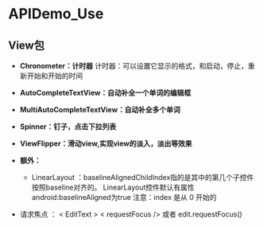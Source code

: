# APIDemo_Use
## View包 ##
- **Chronometer：计时器**
  计时器：可以设置它显示的格式，和启动，停止，重新开始和开始的时间

- **AutoCompleteTextView：自动补全一个单词的编辑框**

- **MultiAutoCompleteTextView：自动补全多个单词**

- **Spinner：钉子，点击下拉列表**

- **ViewFlipper：滑动view,实现view的淡入，淡出等效果**

- **额外：**
  * LinearLayout ：baselineAlignedChildIndex指的是其中的第几个子控件按照baseline对齐的。
  LinearLayout控件默认有属性android:baselineAligned为true
  注意：index 是从 0 开始的
 * 请求焦点 ： < EditText > < requestFocus /> </EditText>或者 edit.requestFocus()
    

